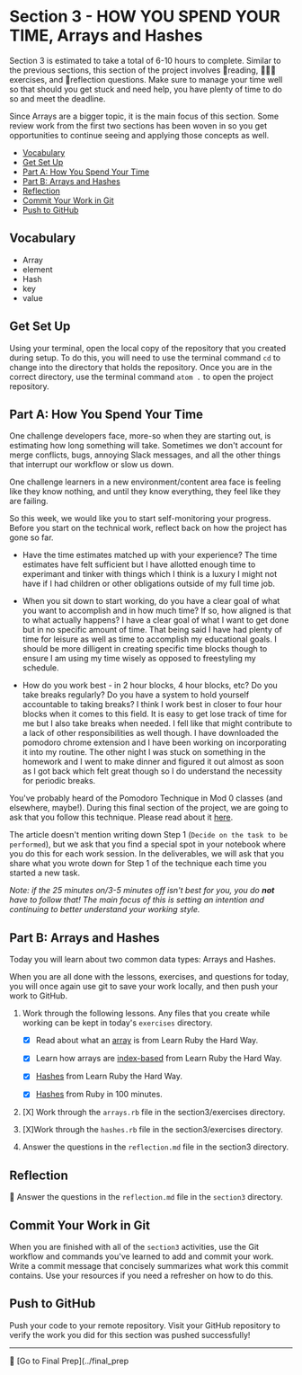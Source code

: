 # Section 3 - HOW YOU SPEND YOUR TIME, Arrays and Hashes

Section 3 is estimated to take a total of 6-10 hours to complete. Similar to the previous sections, this section of the project involves 📒reading, 👩🏻‍💻exercises, and 📝reflection questions. Make sure to manage your time well so that should you get stuck and need help, you have plenty of time to do so and meet the deadline.

Since Arrays are a bigger topic, it is the main focus of this section. Some review work from the first two sections has been woven in so you get opportunities to continue seeing and applying those concepts as well.

- [Vocabulary](#vocabulary)
- [Get Set Up](#get-set-up)
- [Part A: How You Spend Your Time](#part-a-how-you-spend-your-time)
- [Part B: Arrays and Hashes](#part-b-arrays-and-hashes)
- [Reflection](#reflection)
- [Commit Your Work in Git](#commit-your-work-in-git)
- [Push to GitHub](#push-to-github)

## Vocabulary

- Array
- element
- Hash
- key
- value

## Get Set Up

Using your terminal, open the local copy of the repository that you created during setup. To do this, you will need to use the terminal command `cd` to change into the directory that holds the repository. Once you are in the correct directory, use the terminal command `atom .` to open the project repository.

## Part A: How You Spend Your Time

One challenge developers face, more-so when they are starting out, is estimating how long something will take. Sometimes we don't account for merge conflicts, bugs, annoying Slack messages, and all the other things that interrupt our workflow or slow us down.

One challenge learners in a new environment/content area face is feeling like they know nothing, and until they know everything, they feel like they are failing.

So this week, we would like you to start self-monitoring your progress. Before you start on the technical work, reflect back on how the project has gone so far.

- Have the time estimates matched up with your experience?
The time estimates have felt sufficient but I have allotted enough time to experimant and tinker with things which I think is a luxury I might not have if I had children or other obligations outside of my full time job.

- When you sit down to start working, do you have a clear goal of what you want to accomplish and in how much time? If so, how aligned is that to what actually happens?
I have a clear goal of what I want to get done but in no specific amount of time. That being said I have had plenty of time for leisure as well as time to accomplish my educational goals. I should be more dilligent in creating specific time blocks though to ensure I am using my time wisely as opposed to freestyling my schedule.

- How do you work best - in 2 hour blocks, 4 hour blocks, etc? Do you take breaks regularly? Do you have a system to hold yourself accountable to taking breaks?
I think I work best in closer to four hour blocks when it comes to this field. It is easy to get lose track of time for me but I also take breaks when needed. I fell like that might contribute to a lack of other responsibilities as well though. I have downloaded the pomodoro chrome extension and I have been working on incorporating it into my routine. The other night I was stuck on something in the homework and I went to make dinner and figured it out almost as soon as I got back which felt great though so I do understand the necessity for periodic breaks.

You've probably heard of the Pomodoro Technique in Mod 0 classes (and elsewhere, maybe!). During this final section of the project, we are going to ask that you follow this technique. Please read about it [here](https://www.dovico.com/blog/2020/08/26/the-pomodoro-technique-how-to-manage-your-work-time-and-flow-the-easy-way/). 

The article doesn't mention writing down Step 1 (`Decide on the task to be performed`), but we ask that you find a special spot in your notebook where you do this for each work session. In the deliverables, we will ask that you share what you wrote down for Step 1 of the technique each time you started a new task.

_Note: if the 25 minutes on/3-5 minutes off isn't best for you, you do **not** have to follow that! The main focus of this is setting an intention and continuing to better understand your working style._

## Part B: Arrays and Hashes

Today you will learn about two common data types: Arrays and Hashes.

When you are all done with the lessons, exercises, and questions for today, you will once again use git to save your work locally, and then push your work to GitHub.

1. Work through the following lessons. Any files that you create while working can be kept in today's `exercises` directory. 
    - [X] Read about what an [array](https://learnrubythehardway.org/book/ex32.html) is from Learn Ruby the Hard Way.

    - [X] Learn how arrays are [index-based](https://learnrubythehardway.org/book/ex34.html) from Learn Ruby the Hard Way.

    - [X] [Hashes](https://learnrubythehardway.org/book/ex39.html) from Learn Ruby the Hard Way.

    - [X] [Hashes](http://tutorials.jumpstartlab.com/projects/ruby_in_100_minutes.html#8.-hashes) from Ruby in 100 minutes.

1. [X] Work through the `arrays.rb` file in the section3/exercises directory.

1. [X]Work through the `hashes.rb` file in the section3/exercises directory.

1. Answer the questions in the `reflection.md` file in the section3 directory.

## Reflection

📝 Answer the questions in the `reflection.md` file in the `section3` directory.

## Commit Your Work in Git

When you are finished with all of the `section3` activities, use the Git workflow and commands you've learned to add and commit your work. Write a commit message that concisely summarizes what work this commit contains. Use your resources if you need a refresher on how to do this.

## Push to GitHub

Push your code to your remote repository. Visit your GitHub repository to verify the work you did for this section was pushed successfully!

***

🚀 [Go to Final Prep](../final_prep 